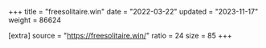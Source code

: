 +++
title = "freesolitaire.win"
date = "2022-03-22"
updated = "2023-11-17"
weight = 86624

[extra]
source = "https://freesolitaire.win/"
ratio = 24
size = 85
+++
